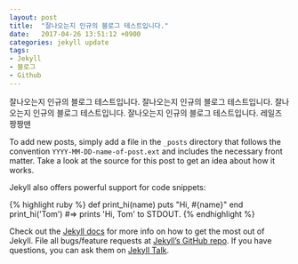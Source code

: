```yaml
---
layout: post
title:  "잘나오는지 인규의 블로그 테스트입니다."
date:   2017-04-26 13:51:12 +0900
categories: jekyll update
tags:
- Jekyll
- 블로그
- Github
---
```

잘나오는지 인규의 블로그 테스트입니다. 잘나오는지 인규의 블로그 테스트입니다. 잘나오는지 인규의 블로그 테스트입니다. 잘나오는지 인규의 블로그 테스트입니다. 레일즈 짱짱맨

To add new posts, simply add a file in the `_posts` directory that follows the convention `YYYY-MM-DD-name-of-post.ext` and includes the necessary front matter. Take a look at the source for this post to get an idea about how it works.

Jekyll also offers powerful support for code snippets:

{% highlight ruby %}
def print_hi(name)
  puts "Hi, #{name}"
end
print_hi('Tom')
#=> prints 'Hi, Tom' to STDOUT.
{% endhighlight %}

Check out the [Jekyll docs][jekyll-docs] for more info on how to get the most out of Jekyll. File all bugs/feature requests at [Jekyll’s GitHub repo][jekyll-gh]. If you have questions, you can ask them on [Jekyll Talk][jekyll-talk].

[jekyll-docs]: https://jekyllrb.com/docs/home
[jekyll-gh]:   https://github.com/jekyll/jekyll
[jekyll-talk]: https://talk.jekyllrb.com/
